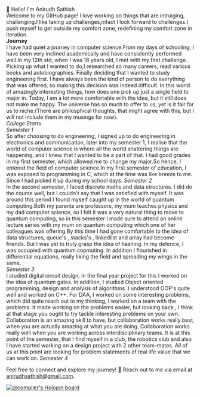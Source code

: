 👋 Hello! I'm Anirudh Sathish  
Welcome to my GitHub page! I love working on things that are intruiging, challenging.I like taking up challenges,infact I look forward to challenges.I push myself to get outside my comfort zone, redefining my comfort zone in iteration.  
**Journey**  
I have had quiet a journey in computer science.From my days of schooling, I have been very inclined academically and have consistently performed well.In my 12th std, when I was 18 years old, I met with my first challenge. Picking up what I wanted to do,I researched so many careers, read various books and autobiographies. Finally deciding that I wanted to study engineering first. I have always been the kind of person to do everything that was offered, so making this decision was indeed difficult. In this world of amazingly interesting things, how does one pick up just a single field to major in. Today, I am a lot more comfortable with the idea, but it still does not make me happy. The universe has so much to offer to us, yet is it fair for us to niche.(There are philosphical thoughts, that might agree with this, but I will not include them in my musings for now).   
*College Starts*  
_Semester 1_  
So after choosing to do engineering, I signed up to do engineering in electronics and communication, later into my semester 1, I realise that the world of computer science is where all the world shattering things are happening, and I knew that I wanted to be a part of that. I had good grades in my first semester, which allowed me to change my major.So hence, I entered the field of computer science.In my first semester of education, I was exposed to programming in C, which at the time was like breeze to me. Since I had picked it up during my school days.
_Semester 2_   
In the second semester, I faced discrete maths and data structures. I did do the course well, but I couldn't say that I was satisfied with myself.
It was around this period I found myself caught up in the world of quantum computing.Both my parents are professors, my mum teaches physics and my dad computer science, so I felt it was a very natural thing to move to quantum computing, so in this semester I made sure to attend an online lecture series with my mum on quantum computing which one of her colleagues was offering.By this time I had gone comfortable to the idea of data structures, queue's , stacks's , linkedlist and array had become friends. But I was yet to truly grasp the idea of hashing. In my defence, I was occupied with quantum copmuting. In addition I flourished in differential equations, really liking the field and spreading my wings in the same.  
_Semester 3_  
I studied digital circuit design, in the final year project for this I worked on the idea of quantum gates. In addition, I studied Object oriented programming, design and analysis of algorithms. I understood OOP's quite well and worked on C++. For DAA, I worked on some interesting problems, which did quite reach out to my thinking, I worked on a team with the problems. It made working on the problems easier, but looking back , I think at that stage you ought to try tackle interesting problems on your own. Collaboration is an amazing skill to have, but collaboration works really best, when you are actually amazing at what you are doing. Collaboration works really well when you are working across interdisciplinary teams. It is at this point of the semester, that I find myself in a club, the robotics club and also I have started working on a design project with 2 other team-mates. All of us at this point are looking for problem statements of real life value that we can work on. 
_Semester 4_

 
Feel free to connect and explore my journey!
📧 Reach out to me via email at anirudhsathish@gmail.com.

[![@compiler's Holopin board](https://holopin.me/compiler)](https://holopin.io/@compiler)

<!---
Anirudh-Sathish/Anirudh-Sathish is a ✨ special ✨ repository because its `README.md` (this file) appears on your GitHub profile.
You can click the Preview link to take a look at your changes.
--->
